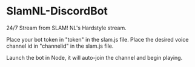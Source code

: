 # SlamNL-DiscordBot
24/7 Stream from SLAM! NL's Hardstyle stream.

Place your bot token in "token" in the slam.js file.
Place the desired voice channel id in "channelid" in the slam.js file.

Launch the bot in Node, it will auto-join the channel and begin playing.
